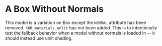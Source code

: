 # A Box Without Normals

This model is a variation on Box except the `NORMAL` attribute has been
removed. `KHR_materials_unlit` has not been added. This is to intentionally test
the fallback behavior when a model without normals is loaded in -- it should
instead use unlit shading.
